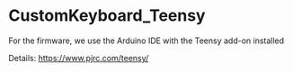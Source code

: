 # CustomKeyboard_Teensy

For the firmware, we use the Arduino IDE with the Teensy add-on installed

Details: https://www.pjrc.com/teensy/

